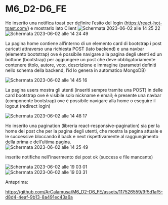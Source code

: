 # M6_D2-D6_FE
Ho inserito una notifica toast per definire l’esito del login (https://react-hot-toast.com/) e mostrarlo lato Client
![Schermata 2023-06-02 alle 14 25 22](https://github.com/ArCalamusa/M6_D2-D6_FE/assets/117526559/52576059-3e42-4eba-9978-eca2e4ce8e78)
![Schermata 2023-06-02 alle 14 24 49](https://github.com/ArCalamusa/M6_D2-D6_FE/assets/117526559/cb78d6c6-a079-40ca-8d08-8cffdc688ad9)

La pagina home contiene all’interno di un elemento card di bootstrap i post caricati attraverso una  richiesta POST (lato backend) e una navbar (elemento bootstrap) ove è possibile navigare alla pagina degli utenti ed un bottone (bootstrap) per aggiungere un post che deve obbligatoriamente contenere titolo, autore, voto, descrizione e immagine (parametri definiti nello schema della backend, l’id lo genera in automatico MongoDB)

![Schermata 2023-06-02 alle 14 45 16](https://github.com/ArCalamusa/M6_D2-D6_FE/assets/117526559/dc8e865b-b09f-4a9b-8191-4dfb32a3aa1b)

La pagina users mostra gli utenti (inseriti sempre tramite una POST) in delle card bootstrap ove è visibile solo nickname e email; è presente una navbar (componente bootstrap) ove è possibile navigare alla home o eseguire il logout (redirect login)

![Schermata 2023-06-02 alle 14 48 17](https://github.com/ArCalamusa/M6_D2-D6_FE/assets/117526559/712f122a-642c-401c-a52a-13f9a31aafb5)

Ho inserito una pagination (libreria react-responsive-pagination) sia per la home dei post che per la pagina degli utenti, che mostra la pagina attuale e le successive bloccando il back e next rispettivamente al raggiungimento della prima e dell’ultima pagina.  
![Schermata 2023-06-02 alle 14 25 49](https://github.com/ArCalamusa/M6_D2-D6_FE/assets/117526559/fac18d4b-f870-4792-9cf3-dbf0dd2c0c5f)

inserite notifiche nell'insermento dei post ok (success e file mancante)

![Schermata 2023-06-02 alle 19 03 01](https://github.com/ArCalamusa/M6_D2-D6_FE/assets/117526559/8928e389-970e-4d49-a1a6-941532f9cb98)
![Schermata 2023-06-02 alle 19 03 31](https://github.com/ArCalamusa/M6_D2-D6_FE/assets/117526559/09e10711-be4b-4cde-9411-41dcc611620d)

Anteprima:

https://github.com/ArCalamusa/M6_D2-D6_FE/assets/117526559/9f5d1af5-d8d4-4eaf-9b13-8a491ec43a6a

